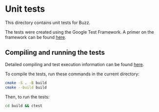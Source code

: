 # Unit tests

This directory contains unit tests for Buzz.

The tests were created using the Google Test Framework.
A primer on the framework can be found [here](https://google.github.io/googletest/primer.html).

## Compiling and running the tests

Detailed compiling and test execution information can be found [here](https://google.github.io/googletest/quickstart-cmake.html).

To compile the tests, run these commands in the current directory:

```bash
cmake -S . -B build
cmake --build build
```

Then, to run the tests:

```bash
cd build && ctest
```
